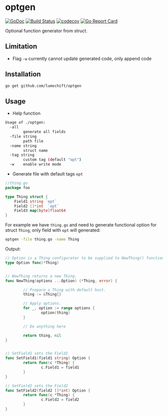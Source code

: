 # optgen

[![GoDoc](https://godoc.org/github.com/lumochift/optgen?status.svg)](https://godoc.org/github.com/lumochift/optgen)
[![Build Status](https://github.com/lumochift/optgen/workflows/Go%20workflow/badge.svg)](https://github.com/lumochift/optgen/actions)
[![codecov](https://codecov.io/gh/lumochift/optgen/branch/master/graph/badge.svg)](https://codecov.io/gh/lumochift/optgen)
[![Go Report Card](https://goreportcard.com/badge/github.com/lumochift/optgen)](https://goreportcard.com/report/github.com/lumochift/optgen)

Optional function generator from struct.

## Limitation

- Flag `-w` currently cannot update generated code, only append code

## Installation

```bash
go get github.com/lumochift/optgen
```

## Usage

- Help function
  
```bash
Usage of ./optgen:
  -all
        generate all fields
  -file string
        path file
  -name string
        struct name
  -tag string
        custom tag (default "opt")
  -w    enable write mode
```

- Generate file with default tags `opt`
  
```go
//thing.go
package foo

type Thing struct {
    Field1 string `opt` 
    Field2 []*int  `opt`
    Field3 map[byte]float64
}
```

For example we have `thing.go` and need to generate functional option for struct `Thing`, only field with `opt` will generated:

```bash
optgen -file thing.go -name Thing
```

Output:

```go
// Option is a Thing configurator to be supplied to NewThing() function.
type Option func(*Thing)


// NewThing returns a new Thing.
func NewThing(options ...Option) (*Thing, error) {

        // Prepare a Thing with default host.
        thing := &Thing{}

        // Apply options.
        for _, option := range options {
                option(thing)
        }

        // Do anything here

        return thing, nil
}


// SetField1 sets the Field1
func SetField1(field1 string) Option {
        return func(c *Thing) {
                c.Field1 = field1
        }
}

// SetField2 sets the Field2
func SetField2(field2 []*int) Option {
        return func(c *Thing) {
                c.Field2 = field2
        }
}
```
